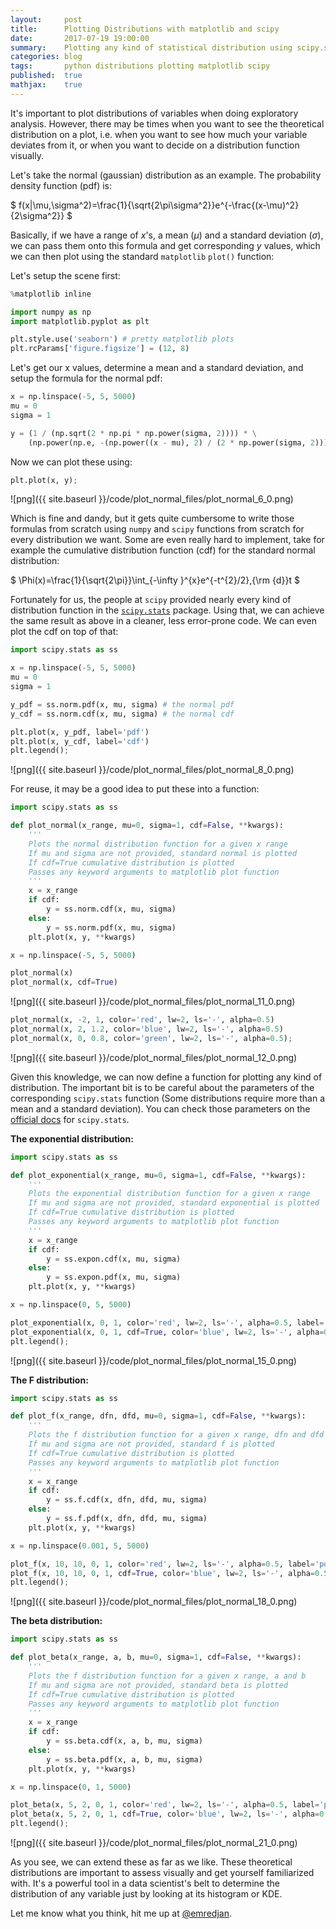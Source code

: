 ```yaml
---
layout:     post
title:      Plotting Distributions with matplotlib and scipy
date:       2017-07-19 19:00:00
summary:    Plotting any kind of statistical distribution using scipy.stats functions and matplotlib
categories: blog
tags:       python distributions plotting matplotlib scipy
published:  true
mathjax:    true
---
```


It's important to plot distributions of variables when doing exploratory analysis. However, there may be times when you want to see the theoretical distribution on a plot, i.e. when you want to see how much your variable deviates from it, or when you want to decide on a distribution function visually.

Let's take the normal (gaussian) distribution as an example. The probability density function (pdf) is:

$
f(x|\mu,\sigma^2)=\frac{1}{\sqrt{2\pi\sigma^2}}e^{-\frac{(x-\mu)^2}{2\sigma^2}}
$

Basically, if we have a range of $x$'s, a mean ($\mu$) and a standard deviation ($\sigma$), we can pass them onto this formula and get corresponding $y$ values, which we can then plot using the standard `matplotlib` `plot()` function:

Let's setup the scene first:


```python
%matplotlib inline

import numpy as np
import matplotlib.pyplot as plt

plt.style.use('seaborn') # pretty matplotlib plots
plt.rcParams['figure.figsize'] = (12, 8)
```

Let's get our x values, determine a mean and a standard deviation, and setup the formula for the normal pdf:


```python
x = np.linspace(-5, 5, 5000)
mu = 0
sigma = 1

y = (1 / (np.sqrt(2 * np.pi * np.power(sigma, 2)))) * \
    (np.power(np.e, -(np.power((x - mu), 2) / (2 * np.power(sigma, 2)))))
```

Now we can plot these using:


```python
plt.plot(x, y);
```


![png]({{ site.baseurl }}/code/plot_normal_files/plot_normal_6_0.png)


Which is fine and dandy, but it gets quite cumbersome to write those formulas from scratch using `numpy` and `scipy` functions from scratch for every distribution we want. Some are even really hard to implement, take for example the cumulative distribution function (cdf) for the standard normal distribution:

$
\Phi(x)=\frac{1}{\sqrt{2\pi}}\int_{-\infty }^{x}e^{-t^{2}/2}\,{\rm {d}}t
$

Fortunately for us, the people at `scipy` provided nearly every kind of distribution function in the [`scipy.stats`](https://docs.scipy.org/doc/scipy/reference/stats.html#module-scipy.stats) package. Using that, we can achieve the same result as above in a cleaner, less error-prone code. We can even plot the cdf on top of that:


```python
import scipy.stats as ss

x = np.linspace(-5, 5, 5000)
mu = 0
sigma = 1

y_pdf = ss.norm.pdf(x, mu, sigma) # the normal pdf
y_cdf = ss.norm.cdf(x, mu, sigma) # the normal cdf

plt.plot(x, y_pdf, label='pdf')
plt.plot(x, y_cdf, label='cdf')
plt.legend();
```


![png]({{ site.baseurl }}/code/plot_normal_files/plot_normal_8_0.png)


For reuse, it may be a good idea to put these into a function:


```python
import scipy.stats as ss

def plot_normal(x_range, mu=0, sigma=1, cdf=False, **kwargs):
    '''
    Plots the normal distribution function for a given x range
    If mu and sigma are not provided, standard normal is plotted
    If cdf=True cumulative distribution is plotted
    Passes any keyword arguments to matplotlib plot function
    '''
    x = x_range
    if cdf:
        y = ss.norm.cdf(x, mu, sigma)
    else:
        y = ss.norm.pdf(x, mu, sigma)
    plt.plot(x, y, **kwargs)
```


```python
x = np.linspace(-5, 5, 5000)

plot_normal(x)
plot_normal(x, cdf=True)
```


![png]({{ site.baseurl }}/code/plot_normal_files/plot_normal_11_0.png)



```python
plot_normal(x, -2, 1, color='red', lw=2, ls='-', alpha=0.5)
plot_normal(x, 2, 1.2, color='blue', lw=2, ls='-', alpha=0.5)
plot_normal(x, 0, 0.8, color='green', lw=2, ls='-', alpha=0.5);
```


![png]({{ site.baseurl }}/code/plot_normal_files/plot_normal_12_0.png)


Given this knowledge, we can now define a function for plotting any kind of distribution. The important bit is to be careful about the parameters of the corresponding `scipy.stats` function (Some distributions require more than a mean and a standard deviation). You can check those parameters on the [official docs](https://docs.scipy.org/doc/scipy/reference/stats.html#module-scipy.stats) for `scipy.stats`.

**The exponential distribution:**


```python
import scipy.stats as ss

def plot_exponential(x_range, mu=0, sigma=1, cdf=False, **kwargs):
    '''
    Plots the exponential distribution function for a given x range
    If mu and sigma are not provided, standard exponential is plotted
    If cdf=True cumulative distribution is plotted
    Passes any keyword arguments to matplotlib plot function
    '''
    x = x_range
    if cdf:
        y = ss.expon.cdf(x, mu, sigma)
    else:
        y = ss.expon.pdf(x, mu, sigma)
    plt.plot(x, y, **kwargs)
```


```python
x = np.linspace(0, 5, 5000)

plot_exponential(x, 0, 1, color='red', lw=2, ls='-', alpha=0.5, label='pdf')
plot_exponential(x, 0, 1, cdf=True, color='blue', lw=2, ls='-', alpha=0.5, label='cdf')
plt.legend();
```


![png]({{ site.baseurl }}/code/plot_normal_files/plot_normal_15_0.png)


**The F distribution:**


```python
import scipy.stats as ss

def plot_f(x_range, dfn, dfd, mu=0, sigma=1, cdf=False, **kwargs):
    '''
    Plots the f distribution function for a given x range, dfn and dfd
    If mu and sigma are not provided, standard f is plotted
    If cdf=True cumulative distribution is plotted
    Passes any keyword arguments to matplotlib plot function
    '''
    x = x_range
    if cdf:
        y = ss.f.cdf(x, dfn, dfd, mu, sigma)
    else:
        y = ss.f.pdf(x, dfn, dfd, mu, sigma)
    plt.plot(x, y, **kwargs)
```


```python
x = np.linspace(0.001, 5, 5000)

plot_f(x, 10, 10, 0, 1, color='red', lw=2, ls='-', alpha=0.5, label='pdf')
plot_f(x, 10, 10, 0, 1, cdf=True, color='blue', lw=2, ls='-', alpha=0.5, label='cdf')
plt.legend();
```


![png]({{ site.baseurl }}/code/plot_normal_files/plot_normal_18_0.png)


**The beta distribution:**


```python
import scipy.stats as ss

def plot_beta(x_range, a, b, mu=0, sigma=1, cdf=False, **kwargs):
    '''
    Plots the f distribution function for a given x range, a and b
    If mu and sigma are not provided, standard beta is plotted
    If cdf=True cumulative distribution is plotted
    Passes any keyword arguments to matplotlib plot function
    '''
    x = x_range
    if cdf:
        y = ss.beta.cdf(x, a, b, mu, sigma)
    else:
        y = ss.beta.pdf(x, a, b, mu, sigma)
    plt.plot(x, y, **kwargs)
```


```python
x = np.linspace(0, 1, 5000)

plot_beta(x, 5, 2, 0, 1, color='red', lw=2, ls='-', alpha=0.5, label='pdf')
plot_beta(x, 5, 2, 0, 1, cdf=True, color='blue', lw=2, ls='-', alpha=0.5, label='cdf')
plt.legend();
```


![png]({{ site.baseurl }}/code/plot_normal_files/plot_normal_21_0.png)


As you see, we can extend these as far as we like. These theoretical distributions are important to assess visually and get yourself familiarized with. It's a powerful tool in a data scientist's belt to determine the distribution of any variable just by looking at its histogram or KDE.

Let me know what you think, hit me up at [@emredjan](https://twitter.com/emredjan).
